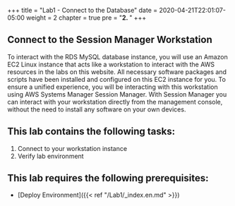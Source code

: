 +++
title = "Lab1 - Connect to the Database"
date = 2020-04-21T22:01:07-05:00
weight = 2
chapter = true
pre = "<b>2. </b>"
+++

## Connect to the Session Manager Workstation

<div align="left">To interact with the RDS MySQL database instance, you will use an Amazon EC2 Linux instance that acts like a workstation to interact with the AWS resources in the labs on this website. All necessary software packages and scripts have been installed and configured on this EC2 instance for you. To ensure a unified experience, you will be interacting with this workstation using AWS Systems Manager Session Manager. With Session Manager you can interact with your workstation directly from the management console, without the need to install any software on your own devices.</div>  

##  This lab contains the following tasks:
1.	Connect to your workstation instance
2.	Verify lab environment

## This lab requires the following prerequisites:

* [Deploy Environment]({{< ref "/Lab1/_index.en.md" >}})
